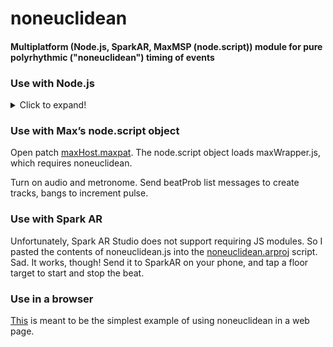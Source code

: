 # noneuclidean
#### Multiplatform (Node.js, SparkAR, MaxMSP (node.script)) module for pure polyrhythmic ("noneuclidean") timing of events


### Use with Node.js

<details>
  <summary>Click to expand!</summary>
    
In your terminal, install noneuclidean module and your choice of sound player:

    npm install noneuclidean;
    npm install node-wav-player;

In your node app:

    const track = require('noneuclidean');
    const player = require('node-wav-player');
    
A track takes one parameter, "beatProb", an array of the relative probability (0.0 - 1.0) that a beat count (index + 1) will be chosen.

Define instruments:

    class Instrument    {
        constructor(path) {
            this.path = path;
        }
        play = () => {
            hit(path);
        }
    }
    
"path" is the relative path to a sound file to play.

"hit" is a function to play the sound:

    const hit = (path) => {
        player.play({
            path: path,
        }).then(() => {
            // console.log('play start.');
        }).catch((error) => {
            console.error(error);
        });
    }

• Create an array of instrument parameters:

    instParams = 
    ['./snd/808_Clap.m4a',
    './snd/808_Closed_HH.m4a',
    './snd/808_Kick_x3.m4a',
    './snd/808_Snare_1.m4a']  
    
• Create arrays of Instrument & Track objects:

    const trackCount = 2;
    var instruments = [];
    var tracks = [];
    for (i = 0; i < trackCount; i++)    {
        let newInstrument = new Instrument(instParams[i][0]);
        instruments.push(newInstrument);
        let newTrack = new track.Track([.33, .33, .33]);
        newTrack.play();   // side effect sets initial track count length without generating note
        tracks.push(newTrack);
    }
    
• Define "beat" to generate pulse, call noneucledean Track.play method, and play instrument:

    const beat = () => {
        setInterval(() => {
            for (j = 0; j < trackCount; j++)    {
                if (tracks[j].play() == 1) {
                    hit(instruments[j].path);
                };
            }
        }, 250);
    }

Finally:

    beat();
</details>

### Use with Max’s node.script object
    
Open patch [maxHost.maxpat](maxhost/). The node.script object loads maxWrapper.js, which requires noneuclidean. 
 
Turn on audio and metronome. Send beatProb list messages to create tracks, bangs to increment pulse.

### Use with Spark AR

Unfortunately, Spark AR Studio does not support requiring JS modules. So I pasted the contents of noneuclidean.js into the [noneuclidean.arproj](spark/) script. Sad.  It works, though! Send it to SparkAR on your phone, and tap a floor target to start and stop the beat.

### Use in a browser

[This](https://lessstuck.github.io/noneuclidean/) is meant to be the simplest example of using noneuclidean in a web page. 
